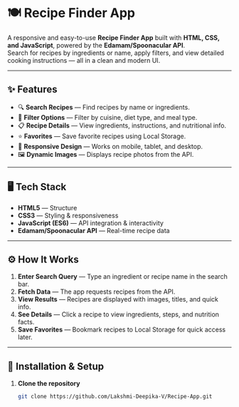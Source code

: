 # 🍽️ Recipe Finder App  

A responsive and easy-to-use **Recipe Finder App** built with **HTML, CSS, and JavaScript**, powered by the **Edamam/Spoonacular API**.  
Search for recipes by ingredients or name, apply filters, and view detailed cooking instructions — all in a clean and modern UI.  

---

## ✨ Features  

- 🔍 **Search Recipes** — Find recipes by name or ingredients.  
- 🥗 **Filter Options** — Filter by cuisine, diet type, and meal type.  
- 📋 **Recipe Details** — View ingredients, instructions, and nutritional info.  
- ⭐ **Favorites** — Save favorite recipes using Local Storage.  
- 📱 **Responsive Design** — Works on mobile, tablet, and desktop.  
- 🖼 **Dynamic Images** — Displays recipe photos from the API.  

---

## 🖥️ Tech Stack  

- **HTML5** — Structure  
- **CSS3** — Styling & responsiveness  
- **JavaScript (ES6)** — API integration & interactivity  
- **Edamam/Spoonacular API** — Real-time recipe data  

---

## ⚙️ How It Works  

1. **Enter Search Query** — Type an ingredient or recipe name in the search bar.  
2. **Fetch Data** — The app requests recipes from the API.  
3. **View Results** — Recipes are displayed with images, titles, and quick info.  
4. **See Details** — Click a recipe to view ingredients, steps, and nutrition facts.  
5. **Save Favorites** — Bookmark recipes to Local Storage for quick access later.  

---

## 📂 Installation & Setup  

1. **Clone the repository**  
   ```bash
   git clone https://github.com/Lakshmi-Deepika-V/Recipe-App.git
